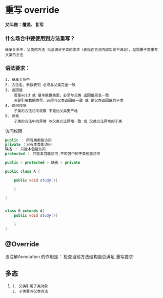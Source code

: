 # 重写 override

**又叫做：覆盖、复写**

### 什么场合中要使用到方法重写？

```
继承关系中，父类的方法 无法满足子类的需求（表现在方法内部实现不满足），就需要子类重写父类的方法
```

### 语法要求：

```
1. 继承关系中
2. 方法名、参数表列 必须与父类完全一致
3. 返回值
	若是void 或 基本数据类型，必须与父类 返回值完全一致
	若是引用数据类型，必须与父类返回值一致 或 是父类返回值的子类
4. 访问权限
	子类的方法访问权限 不能比父类更严格
5. 异常
	子类的方法中的异常 与父类方法异常一致 或 父类方法异常的子类
```

访问权限

```java
public ： 所有类都能访问
private ：只有本类能访问
缺省 ： 只能本包能访问
protected ： 只能本包能访问,不同包中的子类也能访问

public > protected > 缺省 > private
```



```java
public class A {

    public void study(){

    }

}


class B extends A{
    public void study(){

    }
}
```

## @Override

该注解Annotation 的作用是： 检查当前方法结构是否满足 重写要求



## 多态

1. ```
   1. 父类引用子类对象
   2. 子类重写父类方法
   ```

   